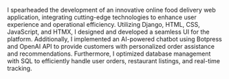 I spearheaded the development of an innovative online food delivery web application, integrating cutting-edge technologies to enhance user experience and operational efficiency. Utilizing Django, HTML, CSS, JavaScript, and HTMX, I designed and developed a seamless UI for the platform. Additionally, I implemented an AI-powered chatbot using Botpress and OpenAI API to provide customers with personalized order assistance and recommendations. Furthermore, I optimized database management with SQL to efficiently handle user orders, restaurant listings, and real-time tracking.
